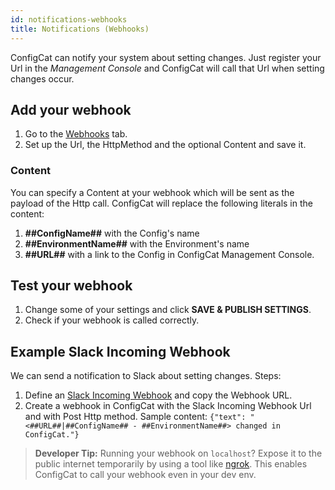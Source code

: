 ```yaml
---
id: notifications-webhooks
title: Notifications (Webhooks)
---
```

ConfigCat can notify your system about setting changes. Just register your Url in the *Management Console* and ConfigCat will call that Url when setting changes occur.

## Add your webhook
1. Go to the <a href="https://app.configcat.com/webhook" target="_blank">Webhooks</a> tab.
1. Set up the Url, the HttpMethod and the optional Content and save it.

### Content
You can specify a Content at your webhook which will be sent as the payload of the Http call. ConfigCat will replace the following literals in the content:
1. **##ConfigName##** with the Config's name
1. **##EnvironmentName##** with the Environment's name 
1. **##URL##** with a link to the Config in ConfigCat Management Console.

## Test your webhook
1. Change some of your settings and click **SAVE & PUBLISH SETTINGS**.
1. Check if your webhook is called correctly.

## Example Slack Incoming Webhook
We can send a notification to Slack about setting changes. Steps:
1. Define an <a href="https://api.slack.com/incoming-webhooks" target="_blank">Slack Incoming Webhook</a> and copy the Webhook URL.
1. Create a webhook in ConfigCat with the Slack Incoming Webhook Url and with Post Http method. Sample content:
```{"text": "<##URL##|##ConfigName## - ##EnvironmentName##> changed in ConfigCat."}```

> **Developer Tip:** Running your webhook on `localhost`? Expose it to the public internet temporarily by using a tool like <a href="https://ngrok.com/" target="_blank">ngrok</a>. This enables ConfigCat to call your webhook even in your dev env.


